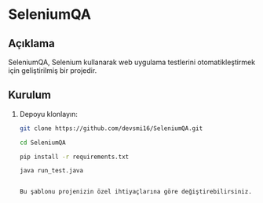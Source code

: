 # SeleniumQA

## Açıklama
SeleniumQA, Selenium kullanarak web uygulama testlerini otomatikleştirmek için geliştirilmiş bir projedir.

## Kurulum
1. Depoyu klonlayın:
   ```sh
   git clone https://github.com/devsmi16/SeleniumQA.git

   cd SeleniumQA

   pip install -r requirements.txt

   java run_test.java

   
   Bu şablonu projenizin özel ihtiyaçlarına göre değiştirebilirsiniz.

